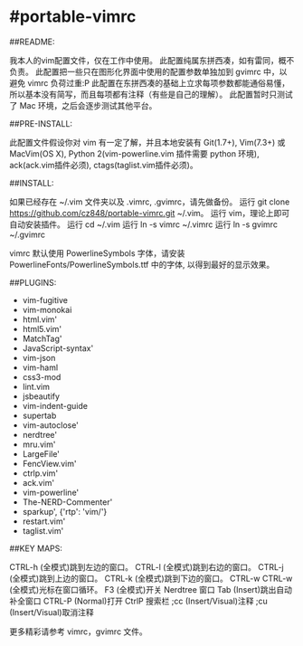 #portable-vimrc
=========

##README:

我本人的vim配置文件，仅在工作中使用。
此配置纯属东拼西凑，如有雷同，概不负责。
此配置把一些只在图形化界面中使用的配置参数单独加到 gvimrc 中，以避免 vimrc 负荷过重:P
此配置在东拼西凑的基础上立求每项参数都能通俗易懂，所以基本没有简写，而且每项都有注释（有些是自己的理解）。
此配置暂时只测试了 Mac 环境，之后会逐步测试其他平台。

##PRE-INSTALL:

此配置文件假设你对 vim 有一定了解，并且本地安装有 Git(1.7+), Vim(7.3+) 或 MacVim(OS X), Python 2(vim-powerline.vim 插件需要 python 环境), ack(ack.vim插件必须), ctags(taglist.vim插件必须)。

##INSTALL:

如果已经存在 ~/.vim 文件夹以及 .vimrc, .gvimrc，请先做备份。
运行 git clone https://github.com/cz848/portable-vimrc.git ~/.vim。
运行 vim，理论上即可自动安装插件。
运行 cd ~/.vim
运行 ln -s vimrc ~/.vimrc
运行 ln -s gvimrc ~/.gvimrc

vimrc 默认使用 PowerlineSymbols 字体，请安装 PowerlineFonts/PowerlineSymbols.ttf 中的字体, 以得到最好的显示效果。

##PLUGINS:

- vim-fugitive
- vim-monokai
- html.vim'
- html5.vim'
- MatchTag'
- JavaScript-syntax'
- vim-json
- vim-haml
- css3-mod
- lint.vim
- jsbeautify
- vim-indent-guide
- supertab
- vim-autoclose'
- nerdtree'
- mru.vim'
- LargeFile'
- FencView.vim'
- ctrlp.vim'
- ack.vim'
- vim-powerline'
- The-NERD-Commenter'
- sparkup', {'rtp': 'vim/'}
- restart.vim'
- taglist.vim'

##KEY MAPS:

CTRL-h (全模式)跳到左边的窗口。
CTRL-l (全模式)跳到右边的窗口。
CTRL-j (全模式)跳到上边的窗口。
CTRL-k (全模式)跳到下边的窗口。
CTRL-w CTRL-w (全模式)光标在窗口循环。
F3 (全模式)开关 Nerdtree 窗口
Tab (Insert)跳出自动补全窗口
CTRL-P (Normal)打开 CtrlP 搜索栏
;cc (Insert/Visual)注释
;cu (Insert/Visual)取消注释

更多精彩请参考 vimrc，gvimrc 文件。
